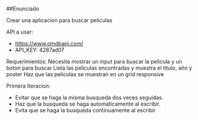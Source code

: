 ##Enunciado

Crear una aplicacion para buscar peliculas

API a usar:
- https://www.omdbapi.com/
- API_KEY: 4287ad07

Requerimientos:
 Necesita mostrar un input para buscar la pelicula y un boton para buscar
 Lista las peliculas encontradas y muestra el titulo, año y poster
 Haz que las peliculas se muestran en un grid responsive

 Primera Iteracion:
  - Evitar que se haga la misma busqueda dos veces seguidas.
  - Haz que la busqueda se haga automaticamente al escribir.
  - Evita que se haga la busqueda continuamente al escribir
